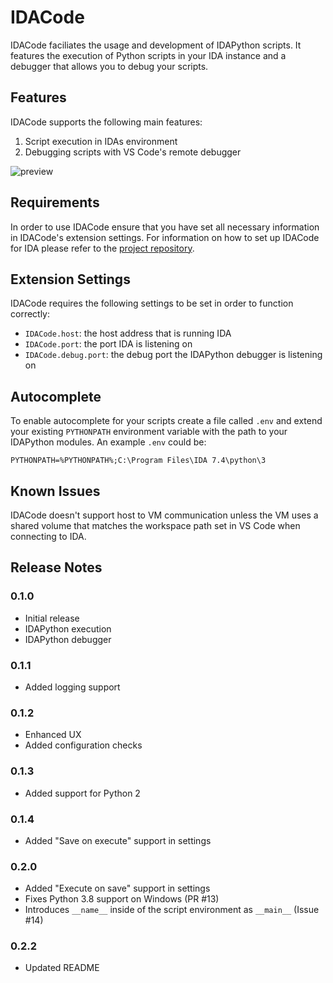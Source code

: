 # IDACode

IDACode faciliates the usage and development of IDAPython scripts. It features the execution of Python scripts in your IDA instance and a debugger that allows you to debug your scripts.

## Features

IDACode supports the following main features:

1. Script execution in IDAs environment
2. Debugging scripts with VS Code's remote debugger

![preview](https://raw.githubusercontent.com/ioncodes/idacode/master/idacode/images/preview.gif)

## Requirements

In order to use IDACode ensure that you have set all necessary information in IDACode's extension settings. For information on how to set up IDACode for IDA please refer to the [project repository](https://github.com/ioncodes/idacode).

## Extension Settings

IDACode requires the following settings to be set in order to function correctly:

* `IDACode.host`: the host address that is running IDA
* `IDACode.port`: the port IDA is listening on
* `IDACode.debug.port`: the debug port the IDAPython debugger is listening on

## Autocomplete

To enable autocomplete for your scripts create a file called `.env` and extend your existing `PYTHONPATH` environment variable with the path to your IDAPython modules. An example `.env` could be:

```
PYTHONPATH=%PYTHONPATH%;C:\Program Files\IDA 7.4\python\3
```

## Known Issues

IDACode doesn't support host to VM communication unless the VM uses a shared volume that matches the workspace path set in VS Code when connecting to IDA.

## Release Notes

### 0.1.0

- Initial release
- IDAPython execution
- IDAPython debugger

### 0.1.1

- Added logging support

### 0.1.2

- Enhanced UX
- Added configuration checks

### 0.1.3

- Added support for Python 2

### 0.1.4

- Added "Save on execute" support in settings

### 0.2.0

- Added "Execute on save" support in settings
- Fixes Python 3.8 support on Windows (PR #13)
- Introduces `__name__` inside of the script environment as `__main__` (Issue #14)

### 0.2.2

- Updated README